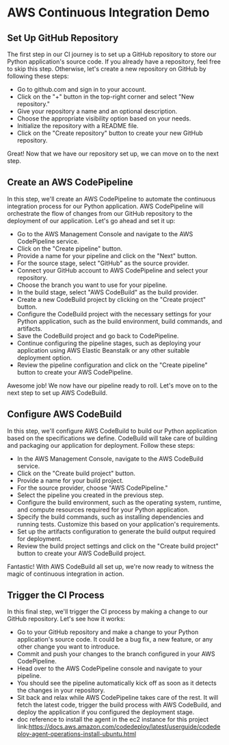 # AWS Continuous Integration Demo

## Set Up GitHub Repository

The first step in our CI journey is to set up a GitHub repository to store our Python application's source code. If you already have a repository, feel free to skip this step. Otherwise, let's create a new repository on GitHub by following these steps:

- Go to github.com and sign in to your account.
- Click on the "+" button in the top-right corner and select "New repository."
- Give your repository a name and an optional description.
- Choose the appropriate visibility option based on your needs.
- Initialize the repository with a README file.
- Click on the "Create repository" button to create your new GitHub repository.

Great! Now that we have our repository set up, we can move on to the next step.

## Create an AWS CodePipeline
In this step, we'll create an AWS CodePipeline to automate the continuous integration process for our Python application. AWS CodePipeline will orchestrate the flow of changes from our GitHub repository to the deployment of our application. Let's go ahead and set it up:

- Go to the AWS Management Console and navigate to the AWS CodePipeline service.
- Click on the "Create pipeline" button.
- Provide a name for your pipeline and click on the "Next" button.
- For the source stage, select "GitHub" as the source provider.
- Connect your GitHub account to AWS CodePipeline and select your repository.
- Choose the branch you want to use for your pipeline.
- In the build stage, select "AWS CodeBuild" as the build provider.
- Create a new CodeBuild project by clicking on the "Create project" button.
- Configure the CodeBuild project with the necessary settings for your Python application, such as the build environment,  build commands, and artifacts.
- Save the CodeBuild project and go back to CodePipeline.
- Continue configuring the pipeline stages, such as deploying your application using AWS Elastic Beanstalk or any other suitable deployment option.
- Review the pipeline configuration and click on the "Create pipeline" button to create your AWS CodePipeline.

Awesome job! We now have our pipeline ready to roll. Let's move on to the next step to set up AWS CodeBuild.

## Configure AWS CodeBuild

In this step, we'll configure AWS CodeBuild to build our Python application based on the specifications we define. CodeBuild will take care of building and packaging our application for deployment. Follow these steps:

- In the AWS Management Console, navigate to the AWS CodeBuild service.
- Click on the "Create build project" button.
- Provide a name for your build project.
- For the source provider, choose "AWS CodePipeline."
- Select the pipeline you created in the previous step.
- Configure the build environment, such as the operating system, runtime, and compute resources required for your Python application.
- Specify the build commands, such as installing dependencies and running tests. Customize this based on your application's requirements.
- Set up the artifacts configuration to generate the build output required for deployment.
- Review the build project settings and click on the "Create build project" button to create your AWS CodeBuild project.

Fantastic! With AWS CodeBuild all set up, we're now ready to witness the magic of continuous integration in action.

## Trigger the CI Process

In this final step, we'll trigger the CI process by making a change to our GitHub repository. Let's see how it works:

- Go to your GitHub repository and make a change to your Python application's source code. It could be a bug fix, a new feature, or any other change you want to introduce.
- Commit and push your changes to the branch configured in your AWS CodePipeline.
- Head over to the AWS CodePipeline console and navigate to your pipeline.
- You should see the pipeline automatically kick off as soon as it detects the changes in your repository.
- Sit back and relax while AWS CodePipeline takes care of the rest. It will fetch the latest code, trigger the build process with AWS CodeBuild, and deploy the application if you configured the deployment stage.
- doc reference to install the agent in the ec2 instance for this project link:https://docs.aws.amazon.com/codedeploy/latest/userguide/codedeploy-agent-operations-install-ubuntu.html
